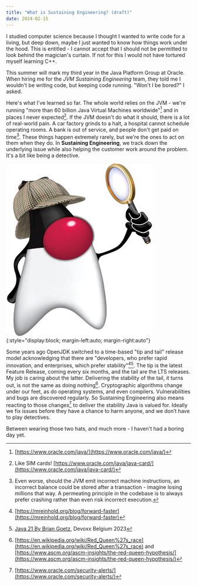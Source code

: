 ```yaml
---
title: "What is Sustaining Engineering? (draft)"
date: 2024-02-15
---
```



I studied computer science because I thought I wanted to write code for a living, but deep down, maybe I just wanted to know how things work under the hood. This is entitled - I cannot accept that I should not be permitted to look behind the magician's curtain. If not for this I would not have tortured myself learning C++.

This summer will mark my third year in the Java Platform Group at Oracle. When hiring me for the _JVM Sustaining Engineering_ team, they told me I wouldn't be writing code, but keeping code running. "Won't I be bored?" I asked. 

Here's what I've learned so far. The whole world relies on the JVM - we're running "more than 60 billion Java Virtual Machines worldwide"[^1] and in places I never expected[^2]. 
If the JVM doesn't do what it should, there is a lot of real-world pain. A car factory grinds to a halt, a hospital cannot schedule operating rooms. A bank is out of service, and people don't get paid on time[^3]. These things happen extremely rarely, but we're the ones to act on them when they do. In **Sustaining Engineering**, we track down the underlying issue while also helping the customer work around the problem. It's a bit like being a detective.

![Sherlock Holmes Duke representing Sustaining](/assets/images/sherlock-duke-min.png){:style="display:block; margin-left:auto; margin-right:auto"}

Some years ago OpenJDK switched to a time-based "tip and tail" release model acknowledging that there are "developers, who prefer rapid innovation, and enterprises, which prefer stability"[^4][^5].
The tip is the latest Feature Release, coming every six months, and the tail are the LTS releases. My job is caring about the latter. Delivering the stability of the tail, it turns out, is not the same as doing nothing[^6].
Cryptographic algorithms change under our feet, as do operating systems, and even compilers. Vulnerabilities and bugs are discovered regularly. So Sustaining Engineering also means reacting to those changes[^7] to deliver the stability Java is valued for. Ideally we fix issues before they have a chance to harm anyone, and we don’t have to play detectives.

Between wearing those two hats, and much more - I haven't had a boring day yet.


[^1]: [https://www.oracle.com/java/](https://www.oracle.com/java/)
[^2]: Like SIM cards! [https://www.oracle.com/java/java-card/](https://www.oracle.com/java/java-card/)
[^3]: Even worse, should the JVM emit incorrect machine instructions, an incorrect balance could be stored after a transaction - imagine losing millions that way. A permeating principle in the codebase is to always prefer crashing rather than even risk incorrect execution. 
[^4]: [https://mreinhold.org/blog/forward-faster](https://mreinhold.org/blog/forward-faster)
[^5]: [Java 21 By Brian Goetz](https://youtu.be/eXCx2hW_xNI?feature=shared&t=166), Devoxx Belgium 2023
[^6]: [https://en.wikipedia.org/wiki/Red_Queen%27s_race](https://en.wikipedia.org/wiki/Red_Queen%27s_race) and [https://www.ascm.org/ascm-insights/the-red-queen-hypothesis/](https://www.ascm.org/ascm-insights/the-red-queen-hypothesis/)
[^7]: [https://www.oracle.com/security-alerts/](https://www.oracle.com/security-alerts/)

